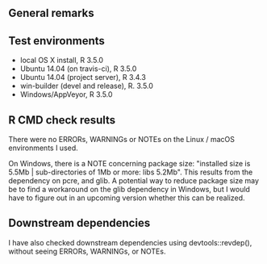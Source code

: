 ## General remarks



## Test environments

* local OS X install, R 3.5.0
* Ubuntu 14.04 (on travis-ci), R 3.5.0
* Ubuntu 14.04 (project server), R 3.4.3
* win-builder (devel and release), R. 3.5.0
* Windows/AppVeyor, R 3.5.0


## R CMD check results

There were no ERRORs, WARNINGs or NOTEs on the Linux / macOS environments I used. 

On Windows, there is a NOTE concerning package size: "installed size is  5.5Mb | sub-directories of 1Mb or more: libs 5.2Mb". This results from the dependency on pcre, and glib. A potential way to reduce package size may be to find a workaround on the glib dependency in Windows, but I would have to figure out in an upcoming version whether this can be realized.


## Downstream dependencies

I have also checked downstream dependencies using devtools::revdep(),
without seeing ERRORs, WARNINGs, or NOTEs.

